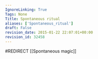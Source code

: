 ```yaml
---
IgnoreLinking: True
Tags: None
Title: Spontaneous ritual
aliases: ['Spontaneous_ritual']
draft: False
revision_date: 2015-01-22 22:07:01+00:00
revision_id: 32458
---
```


#REDIRECT [[Spontaneous magic]]